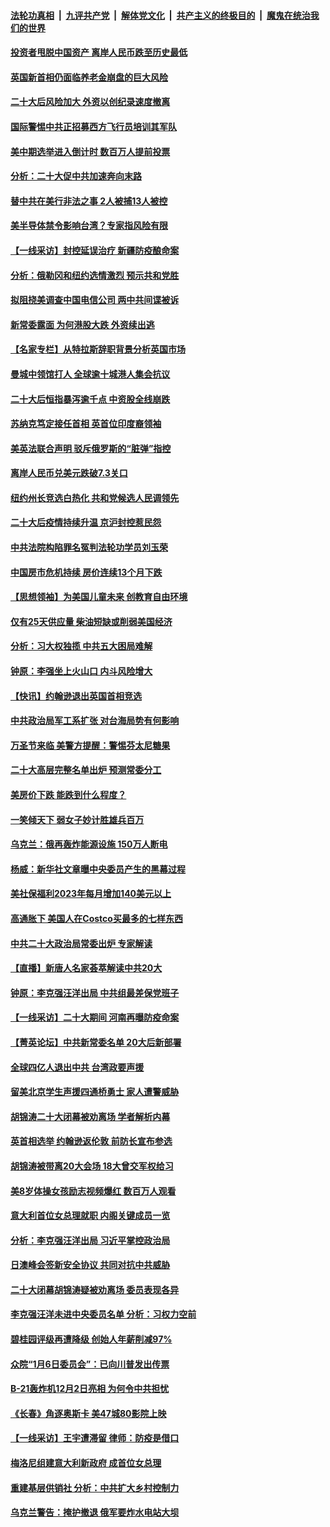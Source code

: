 ####  [法轮功真相](../../../../basic/blob/master/README.md?t=10260031) &nbsp;|&nbsp; [九评共产党](../../../../9ping.md/blob/master/README.md?t=10260031) &nbsp;|&nbsp; [解体党文化](../../../../jtdwh.md/blob/master/README.md?t=10260031)  &nbsp;|&nbsp; [共产主义的终极目的](../../../../gczydzjmd.md/blob/master/README.md?t=10260031) &nbsp;|&nbsp; [魔鬼在统治我们的世界](../../../../mgztzwmdsj.md/blob/master/README.md?t=10260031) 

#### [投资者甩脱中国资产 离岸人民币跌至历史最低](../pages/nf4514/n13852379.md?t=10260031) 

#### [英国新首相仍面临养老金崩盘的巨大风险](../pages/nf4514/n13852263.md?t=10260031) 

#### [二十大后风险加大 外资以创纪录速度撤离](../pages/nf4514/n13852213.md?t=10260031) 

#### [国际警惕中共正招募西方飞行员培训其军队](../pages/nf4514/n13852257.md?t=10260031) 

#### [美中期选举进入倒计时 数百万人提前投票](../pages/nf4514/n13852174.md?t=10260031) 

#### [分析：二十大促中共加速奔向末路](../pages/nf4514/n13852110.md?t=10260031) 

#### [替中共在美行非法之事 2人被捕13人被控](../pages/nf4514/n13852041.md?t=10260031) 

#### [美半导体禁令影响台湾？专家指风险有限](../pages/nf4514/n13851599.md?t=10260031) 

#### [【一线采访】封控延误治疗 新疆防疫酿命案](../pages/nf4514/n13851764.md?t=10260031) 

#### [分析：俄勒冈和纽约选情激烈 预示共和党胜](../pages/nf4514/n13851805.md?t=10260031) 

#### [拟阻挠美调查中国电信公司 两中共间谍被诉](../pages/nf4514/n13851990.md?t=10260031) 

#### [新常委露面 为何港股大跌 外资续出逃](../pages/nf4514/n13851860.md?t=10260031) 

#### [【名家专栏】从特拉斯辞职背景分析英国市场](../pages/nf4514/n13851253.md?t=10260031) 

#### [曼城中领馆打人 全球逾十城港人集会抗议](../pages/nf4514/n13851559.md?t=10260031) 

#### [二十大后恒指暴泻逾千点 中资股全线崩跌](../pages/nf4514/n13851857.md?t=10260031) 

#### [苏纳克笃定接任首相 英首位印度裔领袖](../pages/nf4514/n13851845.md?t=10260031) 

#### [美英法联合声明 驳斥俄罗斯的“脏弹”指控](../pages/nf4514/n13851790.md?t=10260031) 

#### [离岸人民币兑美元跌破7.3关口](../pages/nf4514/n13851772.md?t=10260031) 

#### [纽约州长竞选白热化 共和党候选人民调领先](../pages/nf4514/n13851353.md?t=10260031) 

#### [二十大后疫情持续升温 京沪封控惹民怨](../pages/nf4514/n13851607.md?t=10260031) 

#### [中共法院构陷罪名冤判法轮功学员刘玉荣](../pages/nf4514/n13850139.md?t=10260031) 

#### [中国房市危机持续 房价连续13个月下跌](../pages/nf4514/n13851695.md?t=10260031) 

#### [【思想领袖】为美国儿童未来 创教育自由环境](../pages/nf4514/n13836506.md?t=10260031) 

#### [仅有25天供应量 柴油短缺或削弱美国经济](../pages/nf4514/n13851392.md?t=10260031) 

#### [分析：习大权独揽 中共五大困局难解](../pages/nf4514/n13851365.md?t=10260031) 

#### [钟原：李强坐上火山口 内斗风险增大](../pages/nf4514/n13851418.md?t=10260031) 

#### [【快讯】约翰逊退出英国首相竞选](../pages/nf4514/n13851406.md?t=10260031) 

#### [中共政治局军工系扩张 对台海局势有何影响](../pages/nf4514/n13851204.md?t=10260031) 

#### [万圣节来临 美警方提醒：警惕芬太尼糖果](../pages/nf4514/n13850633.md?t=10260031) 

#### [二十大高层完整名单出炉 预测常委分工](../pages/nf4514/n13851153.md?t=10260031) 

#### [美房价下跌 能跌到什么程度？](../pages/nf4514/n13851296.md?t=10260031) 

#### [一笑倾天下 弱女子妙计胜雄兵百万](../pages/nf4514/n13848984.md?t=10260031) 

#### [乌克兰：俄再轰炸能源设施 150万人断电](../pages/nf4514/n13851230.md?t=10260031) 

#### [杨威：新华社文章曝中央委员产生的黑幕过程](../pages/nf4514/n13851024.md?t=10260031) 

#### [美社保福利2023年每月增加140美元以上](../pages/nf4514/n13851028.md?t=10260031) 

#### [高通胀下 美国人在Costco买最多的七样东西](../pages/nf4514/n13850513.md?t=10260031) 

#### [中共二十大政治局常委出炉 专家解读](../pages/nf4514/n13851060.md?t=10260031) 

#### [【直播】新唐人名家荟萃解读中共20大](../pages/nf4514/n13848834.md?t=10260031) 

#### [钟原：李克强汪洋出局 中共组最差保党班子](../pages/nf4514/n13850977.md?t=10260031) 

#### [【一线采访】二十大期间 河南再曝防疫命案](../pages/nf4514/n13851002.md?t=10260031) 

#### [【菁英论坛】中共新常委名单 20大后新部署](../pages/nf4514/n13850989.md?t=10260031) 

#### [全球四亿人退出中共 台湾政要声援](../pages/nf4514/n13850772.md?t=10260031) 

#### [留美北京学生声援四通桥勇士 家人遭警威胁](../pages/nf4514/n13850956.md?t=10260031) 

#### [胡锦涛二十大闭幕被劝离场 学者解析内幕](../pages/nf4514/n13850666.md?t=10260031) 

#### [英首相选举 约翰逊返伦敦 前防长宣布参选](../pages/nf4514/n13850805.md?t=10260031) 

#### [胡锦涛被带离20大会场 18大曾交军权给习](../pages/nf4514/n13850922.md?t=10260031) 

#### [美8岁体操女孩励志视频爆红 数百万人观看](../pages/nf4514/n13850592.md?t=10260031) 

#### [意大利首位女总理就职 内阁关键成员一览](../pages/nf4514/n13850825.md?t=10260031) 

#### [分析：李克强汪洋出局 习近平掌控政治局](../pages/nf4514/n13850761.md?t=10260031) 

#### [日澳峰会签新安全协议 共同对抗中共威胁](../pages/nf4514/n13850581.md?t=10260031) 

#### [二十大闭幕胡锦涛疑被劝离场 委员表现各异](../pages/nf4514/n13850610.md?t=10260031) 

#### [李克强汪洋未进中央委员名单 分析：习权力空前](../pages/nf4514/n13850640.md?t=10260031) 

#### [碧桂园评级再遭降级 创始人年薪削减97%](../pages/nf4514/n13850647.md?t=10260031) 

#### [众院“1月6日委员会”：已向川普发出传票](../pages/nf4514/n13850435.md?t=10260031) 

#### [B-21轰炸机12月2日亮相 为何令中共担忧](../pages/nf4514/n13850485.md?t=10260031) 

#### [《长春》角逐奥斯卡 美47城80影院上映](../pages/nf4514/n13849846.md?t=10260031) 

#### [【一线采访】王宇遭滞留 律师：防疫是借口](../pages/nf4514/n13850185.md?t=10260031) 

#### [梅洛尼组建意大利新政府 成首位女总理](../pages/nf4514/n13850343.md?t=10260031) 

#### [重建基层供销社 分析：中共扩大乡村控制力](../pages/nf4514/n13850350.md?t=10260031) 

#### [乌克兰警告：掩护撤退 俄军要炸水电站大坝](../pages/nf4514/n13850258.md?t=10260031) 

